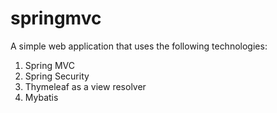 # springmvc
A simple web application that uses the following technologies:
1. Spring MVC 
2. Spring Security
3. Thymeleaf as a view resolver
4. Mybatis
